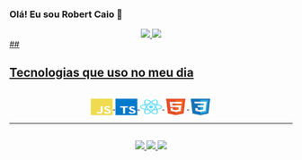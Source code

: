 ### Olá! Eu sou Robert Caio 👋


 <div>
<div align="center">
  <a href="https://github.com/caio521">
  <img height="180em" src="https://github-readme-stats.vercel.app/api?username=caio521&show_icons=true&theme=dracula&include_all_commits=true&count_private=true"/>
  <img height="180em" src="https://github-readme-stats.vercel.app/api/top-langs/?username=caio521&layout=compact&langs_count=7&theme=dracula"/>
</div>
  ##
 
  

  
  ## Tecnologias que uso no meu dia
  
<div align="center"><br>
  <img align="center" alt="caio521-Js" height="30" width="40" src="https://raw.githubusercontent.com/devicons/devicon/master/icons/javascript/javascript-plain.svg">
  <img align="center" alt="caio521-Ts" height="30" width="40" src="https://raw.githubusercontent.com/devicons/devicon/master/icons/typescript/typescript-plain.svg">
  <img align="center" alt="caio521-React" height="30" width="40" src="https://raw.githubusercontent.com/devicons/devicon/master/icons/react/react-original.svg">
  <img align="center" alt="caio521-HTML" height="30" width="40" src="https://raw.githubusercontent.com/devicons/devicon/master/icons/html5/html5-original.svg">
  <img align="center" alt="caio521-CSS" height="30" width="40" src="https://raw.githubusercontent.com/devicons/devicon/master/icons/css3/css3-original.svg">
 <hr>
  
  
  ##
  <div> 
 <a href="https://discord.gg/hyvvaHMJ" target="_blank"><img src="https://img.shields.io/badge/Discord-7289DA?style=for-the-badge&logo=discord&logoColor=white" target="_blank">
    </a> 
  <a href="mailto:robertcaio521@gmail.com"><img src="https://img.shields.io/badge/Gmail-D14836?style=for-the-badge&logo=gmail&logoColor=white">
    </a>
  <a href="https://www.linkedin.com/in/robert-medeiros-544417165" target="_blank"><img src="https://img.shields.io/badge/-LinkedIn-%230077B5?style=for-the-badge&logo=linkedin&logoColor=white" target="_blank">
    </a> 

    
   
 
  </div>
  </div>
</body>

